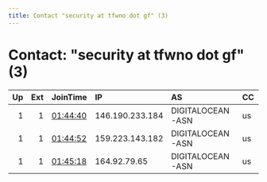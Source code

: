 ```yaml
---
title: Contact "security at tfwno dot gf" (3)
---
```


# Contact: "security at tfwno dot gf" (3)

|   Up |   Ext | JoinTime                                                                                              | IP              | AS               | CC   |   ORp |   Dirp | OS    | Version   | Nickname    |   eFamMembers |
|-----:|------:|:------------------------------------------------------------------------------------------------------|:----------------|:-----------------|:-----|------:|-------:|:------|:----------|:------------|--------------:|
|    1 |     1 | [01:44:40](https://nusenu.github.io/OrNetStats/w/relay/34BEA50B2F27189F4A5A1B016D1D67E523530BAE.html) | 146.190.233.184 | DIGITALOCEAN-ASN | us   |  9001 |      0 | Linux | 0.4.6.10  | Mysterynet1 |             3 |
|    1 |     1 | [01:44:52](https://nusenu.github.io/OrNetStats/w/relay/3EB7E5BFF7EA398A078B73CFEF0721498784AD15.html) | 159.223.143.182 | DIGITALOCEAN-ASN | us   |  9001 |      0 | Linux | 0.4.6.10  | Mysterynet2 |             3 |
|    1 |     1 | [01:45:18](https://nusenu.github.io/OrNetStats/w/relay/CE0E1D3E27ABDC4D01CDB22F4BFE48BEDCAF148C.html) | 164.92.79.65    | DIGITALOCEAN-ASN | us   |  9001 |      0 | Linux | 0.4.6.10  | Mysterynet3 |             3 |
